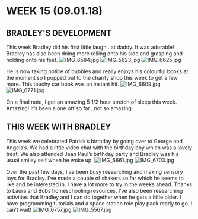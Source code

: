 # WEEK 15 (09.01.18)

## BRADLEY'S DEVELOPMENT
This week Bradley did his first little laugh...at daddy. It was adorable! Bradley has also been doing more rolling onto his side and grasping and holding onto his feet. 
![IMG_6584.jpg](IMG_6584.jpg "IMG_6584.jpg")
![IMG_5623.jpg](IMG_5623.jpg "IMG_5623.jpg")
![IMG_6625.jpg](IMG_6625.jpg "IMG_6625.jpg")

He is now taking notice of bubbles and really enjoys his colourful books at the moment so I popped out to the charity shop this week to get a few more. This touchy car book was an instant hit.
![IMG_6609.jpg](IMG_6609.jpg "IMG_6609.jpg")
![IMG_6771.jpg](IMG_6771.jpg "IMG_6771.jpg")

On a final note, I got an amazing 5 1/2 hour stretch of sleep this week. Amazing! It’s been a one off so far...not so amazing.

## THIS WEEK WITH BRADLEY
This week we celebrated Patrick’s birthday by going over to George and Angela’s. We had a little video chat with the birthday boy which was a lovely treat. We also attended Jean Paul’s birthday party and Bradley was his usual smiley self when he woke up. 
![IMG_6661.jpg](IMG_6661.jpg "IMG_6661.jpg")
![IMG_6703.jpg](IMG_6703.jpg "IMG_6703.jpg")

Over the past few days, I’ve been busy researching and making sensory toys for Bradley. I’ve made a couple of shakers so far which he seems to like and be interested in. I have a lot more to try in the weeks ahead. Thanks to Laura and Bobs homeschooling resources, I’ve also been researching activities that Bradley and I can do together when he gets a little older. I have programming tutorials and a space station role play pack ready to go. I can’t wait! 
![IMG_6757.jpg](IMG_6757.jpg "IMG_6757.jpg")
![IMG_5567.jpg](IMG_5567.jpg "IMG_5567.jpg")
